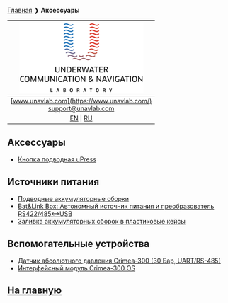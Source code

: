 [Главная](/README_RU) ❯ **Аксессуары**

| ![logo](/documentation/sm_logo.png) |
| :---: |
| [www.unavlab.com](https://www.unavlab.com/) <br/> [support@unavlab.com](mailto:support@unavlab.com) |
| [EN](accessories_en.md) \| [RU](accessories_ru.md) |

## Аксессуары
* [Кнопка подводная uPress](/documentation/RU/Accessories/uPress_Specification_ru.md)

## Источники питания
* [Подводные аккумуляторные сборки](/documentation/RU/Accessories/Sub_batteries_ru.md)
* [Bat&Link Box: Автономный источник питания и преобразователь RS422/485<->USB](/documentation/RU/Zima/Bat_n_link_box_Specification_ru.html)
* [Заливка аккумуляторных сборок в пластиковые кейсы](/documentation/RU/Accessories/Batpacks_ru.md)

## Вспомогательные устройства
* [Датчик абсолютного давления Crimea-300 (30 Бар, UART/RS-485)](/documentation/RU/Accessories/crimea_300_Datasheet_ru.md)
* [Интерфейсный модуль Crimea-300 OS](/documentation/RU/Accessories/crimea_300_OS_Datasheet_ru.md)

## [На главную](README_RU.md)
